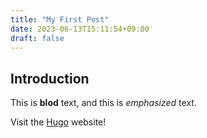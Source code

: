 ```yaml
---
title: "My First Post"
date: 2023-06-13T15:11:54+09:00
draft: false
---
```


## Introduction 

This is **blod** text, and this is *emphasized* text. 

Visit the [Hugo](https://gohugo.io) website!